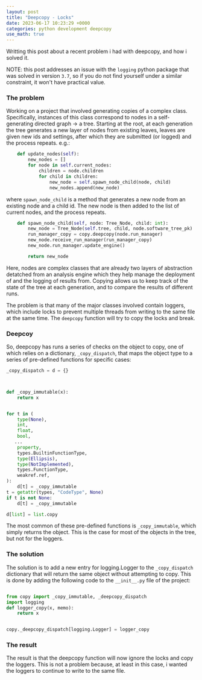 ```yaml
---
layout: post
title: "Deepcopy - Locks"
date: 2023-06-17 10:23:29 +0000
categories: python development deepcopy
use_math: true
---
```


Writting this post about a recent problem i had with deepcopy, and how i solved it. 

NOTE: this post addresses an issue with the `logging` python package that was solved in version `3.7`, so if you do not find yourself under a similar constraint, it won't have practical value.

### The problem

Working on a project that involved generating copies of a complex class. Specifically, instances of this class correspond to nodes in 
a self-generating directed graph -> a tree. Starting at the root, at each generation the tree generates a new layer of nodes from existing leaves,
leaves are given new ids and settings, after which they are submitted (or logged) and the process repeats. e.g.:

``` python
    def update_nodes(self):
        new_nodes = []
        for node in self.current_nodes:
            children = node.children
            for child in children:
                new_node = self.spawn_node_child(node, child)
                new_nodes.append(new_node)
```

where `spawn_node_child` is a method that generates a new node from an existing node and a child id. The new node is then added to the list of current nodes, and the process repeats.

``` python
    def spawn_node_child(self, node: Tree_Node, child: int):
        new_node = Tree_Node(self.tree, child, node.software_tree_pk)
        run_manager_copy = copy.deepcopy(node.run_manager)
        new_node.receive_run_manager(run_manager_copy)
        new_node.run_manager.update_engine()

        return new_node
```

Here, nodes are complex classes that are already two layers of abstraction detatched from an analysis engine which they help manage the deployment of and the logging of results from. Copying allows us to keep track of the state of the tree at each generation, and to compare the results of different runs.

The problem is that many of the major classes involved contain loggers, which include locks to prevent multiple threads from writing to the same file at the same time. The `deepcopy` function will try to copy the locks and break. 

### Deepcoy

So, deepcopy has runs a series of checks on the object to copy, one of which relies on a dictionary, `_copy_dispatch`, that maps the object type to a series of pre-defined functions for specific cases:

``` python
_copy_dispatch = d = {}



def _copy_immutable(x):
    return x


for t in (
    type(None),
    int,
    float,
    bool,
   ...
    property,
    types.BuiltinFunctionType,
    type(Ellipsis),
    type(NotImplemented),
    types.FunctionType,
    weakref.ref,
):
    d[t] = _copy_immutable
t = getattr(types, "CodeType", None)
if t is not None:
    d[t] = _copy_immutable

d[list] = list.copy

```
The most common of these pre-defined functions is `_copy_immutable`, which simply returns the object. This is the case for most of the objects in the tree, but not for the loggers.


### The solution

The solution is to add a new entry for logging.Logger to the `_copy_dispatch` dictionary that will return the same object without attempting to copy. This is done by adding the following code to the `__init__.py` file of the project:

``` python

from copy import _copy_immutable, _deepcopy_dispatch
import logging
def logger_copy(x, memo):
    return x


copy._deepcopy_dispatch[logging.Logger] = logger_copy
```

### The result

The result is that the deepcopy function will now ignore the locks and copy the loggers. This is not a problem because, at least in this case, i wanted the loggers to continue to write to the same file.
